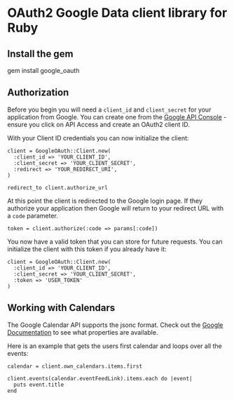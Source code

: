 # OAuth2 Google Data client library for Ruby

## Install the gem

gem install google_oauth

## Authorization

Before you begin you will need a <code>client_id</code> and <code>client_secret</code> for your application from Google.  You can create one
from the [Google API Console](https://code.google.com/apis/console/) - ensure you click on API Access and create an OAuth2 client ID.

With your Client ID credentials you can now initialize the client:

    client = GoogleOAuth::Client.new(
      :client_id => 'YOUR_CLIENT_ID', 
      :client_secret => 'YOUR_CLIENT_SECRET', 
      :redirect => 'YOUR_REDIRECT_URI',
    )

    redirect_to client.authorize_url

At this point the client is redirected to the Google login page.  If they authorize your application then Google will return to your
redirect URL with a <code>code</code> parameter.

    token = client.authorize(:code => params[:code])
    
You now have a valid token that you can store for future requests.  You can initialize the client with this token if you already have it:

    client = GoogleOAuth::Client.new(
      :client_id => 'YOUR_CLIENT_ID', 
      :client_secret => 'YOUR_CLIENT_SECRET', 
      :token => 'USER_TOKEN'
    )

## Working with Calendars

The Google Calendar API supports the jsonc format.  Check out the [Google Documentation](http://code.google.com/apis/calendar/data/2.0/developers_guide_protocol.html) to see what properties are available.

Here is an example that gets the users first calendar and loops over all the events:

    calendar = client.own_calendars.items.first

    client.events(calendar.eventFeedLink).items.each do |event|
      puts event.title
    end